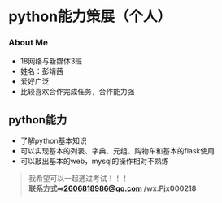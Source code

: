 # python能力策展（个人）
### About Me
* 18网络与新媒体3班
* 姓名：彭靖茜
* 爱好广泛
* 比较喜欢合作完成任务，合作能力强  

## python能力
* 了解python基本知识
* 可以实现基本的列表、字典、元组、购物车和基本的flask使用
* 可以敲出基本的web，mysql的操作相对不熟练

> 我希望可以一起通过考试！！！  
**联系方式➡️2606818986@qq.com /wx:Pjx000218**
